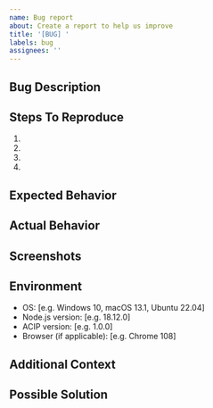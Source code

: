 ```yaml
---
name: Bug report
about: Create a report to help us improve
title: '[BUG] '
labels: bug
assignees: ''
---
```


## Bug Description
<!-- A clear and concise description of what the bug is. -->

## Steps To Reproduce
<!-- Steps to reproduce the behavior: -->
1. 
2. 
3. 
4. 

## Expected Behavior
<!-- A clear and concise description of what you expected to happen. -->

## Actual Behavior
<!-- What actually happened instead. -->

## Screenshots
<!-- If applicable, add screenshots to help explain your problem. -->

## Environment
- OS: [e.g. Windows 10, macOS 13.1, Ubuntu 22.04]
- Node.js version: [e.g. 18.12.0]
- ACIP version: [e.g. 1.0.0]
- Browser (if applicable): [e.g. Chrome 108]

## Additional Context
<!-- Add any other context about the problem here. -->

## Possible Solution
<!-- If you have suggestions on a fix for the bug, please describe it here. --> 